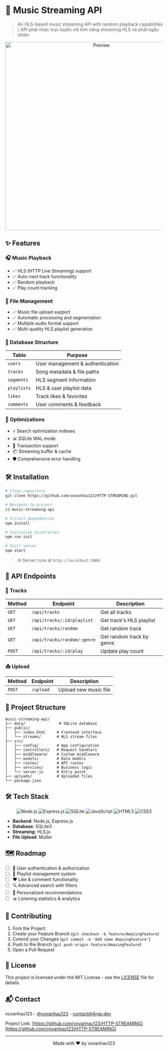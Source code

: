 # 🎵 Music Streaming API

> An HLS-based music streaming API with random playback capabilities / API phát nhạc trực tuyến với tính năng streaming HLS và phát ngẫu nhiên

<p align="center">
  <img src="docs/images/preview.png" alt="Preview" width="600"/>
</p>

## ✨ Features

### 🎧 Music Playback
- ✅ HLS (HTTP Live Streaming) support
- ✅ Auto-next track functionality
- ✅ Random playback
- ✅ Play count tracking

### 📁 File Management
- ✅ Music file upload support
- ✅ Automatic processing and segmentation
- ✅ Multiple audio format support
- ✅ Multi-quality HLS playlist generation

### 💾 Database Structure

| Table | Purpose |
|-------|---------|
| `users` | User management & authentication |
| `tracks` | Song metadata & file paths |
| `segments` | HLS segment information |
| `playlists` | HLS & user playlist data |
| `likes` | Track likes & favorites |
| `comments` | User comments & feedback |

### 🚀 Optimizations
- ⚡ Search optimization indexes
- 📊 SQLite WAL mode
- 🔄 Transaction support
- 📦 Streaming buffer & cache
- 🛡️ Comprehensive error handling

## 🛠️ Installation

```bash
# Clone repository
git clone https://github.com/vovanhau123/HTTP-STREAMING.git

# Navigate to project
cd music-streaming-api

# Install dependencies
npm install

# Initialize directories
npm run init

# Start server
npm start
```

> 🌐 Server runs at `http://localhost:3000`

## 📡 API Endpoints

### 🎵 Tracks

| Method | Endpoint | Description |
|--------|----------|-------------|
| `GET` | `/api/tracks` | Get all tracks |
| `GET` | `/api/tracks/:id/playlist` | Get track's HLS playlist |
| `GET` | `/api/tracks/random` | Get random track |
| `GET` | `/api/tracks/random/:genre` | Get random track by genre |
| `POST` | `/api/tracks/:id/play` | Update play count |

### 📤 Upload

| Method | Endpoint | Description |
|--------|----------|-------------|
| `POST` | `/upload` | Upload new music file |

## 📂 Project Structure

```
music-streaming-api/
├── data/               # SQLite database
├── public/            
│   ├── index.html     # Frontend interface
│   └── streams/       # HLS stream files
├── src/
│   ├── config/        # App configuration
│   ├── controllers/   # Request handlers
│   ├── middleware/    # Custom middleware
│   ├── models/        # Data models
│   ├── routes/        # API routes
│   ├── services/      # Business logic
│   └── server.js      # Entry point
├── uploads/           # Uploaded files
└── package.json
```

## 🛠️ Tech Stack

<div align="center">

![Node.js](https://img.shields.io/badge/Node.js-339933?style=for-the-badge&logo=nodedotjs&logoColor=white)
![Express.js](https://img.shields.io/badge/Express.js-000000?style=for-the-badge&logo=express&logoColor=white)
![SQLite](https://img.shields.io/badge/SQLite-07405E?style=for-the-badge&logo=sqlite&logoColor=white)
![JavaScript](https://img.shields.io/badge/JavaScript-F7DF1E?style=for-the-badge&logo=javascript&logoColor=black)
![HTML5](https://img.shields.io/badge/HTML5-E34F26?style=for-the-badge&logo=html5&logoColor=white)
![CSS3](https://img.shields.io/badge/CSS3-1572B6?style=for-the-badge&logo=css3&logoColor=white)

</div>

- **Backend**: Node.js, Express.js
- **Database**: SQLite3
- **Streaming**: HLS.js
- **File Upload**: Multer

## 🗺️ Roadmap

- [ ] 🔐 User authentication & authorization
- [ ] 📝 Playlist management system
- [ ] ❤️ Like & comment functionality
- [ ] 🔍 Advanced search with filters
- [ ] 🎯 Personalized recommendations
- [ ] 📊 Listening statistics & analytics

## 🤝 Contributing

1. Fork the Project
2. Create your Feature Branch (`git checkout -b feature/AmazingFeature`)
3. Commit your Changes (`git commit -m 'Add some AmazingFeature'`)
4. Push to the Branch (`git push origin feature/AmazingFeature`)
5. Open a Pull Request

## 📄 License

This project is licensed under the MIT License - see the [LICENSE](LICENSE) file for details.

## 📬 Contact

vovanhau123 - [@vovanhau123](https://twitter.com/4rge) - contact@4rge.dev

Project Link: [https://github.com/vovanhau123/HTTP-STREAMING](https://github.com/vovanhau123/HTTP-STREAMING)

---
<p align="center">
  Made with ❤️ by vovanhau123
</p>
